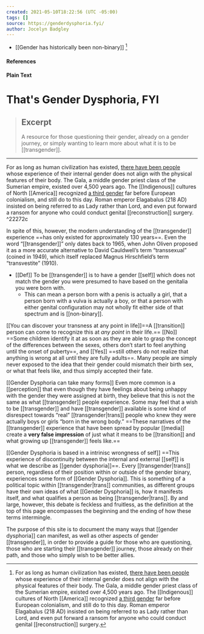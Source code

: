 ```yaml
---
created: 2021-05-10T18:22:56 (UTC -05:00)
tags: []
source: https://genderdysphoria.fyi/
author: Jocelyn Badgley
---
```


- [[Gender has historically been non-binary]] [^1]


#### References

[^1]: For as long as human civilization has existed, [there have been people](https://en.wikipedia.org/wiki/Transgender_history) whose experience of their internal gender does not align with the physical features of their body. The Gala, a middle gender priest class of the Sumerian empire, existed over 4,500 years ago. The [[Indigenous]] cultures of North [[America]] recognized [a third gender](https://en.wikipedia.org/wiki/Third_gender) far before European colonialism, and still do to this day. Roman emperor Elagabalus (218 AD) insisted on being referred to as Lady rather than Lord, and even put forward a ransom for anyone who could conduct genital [[reconstruction]] surgery.


#### Plain Text
# That's Gender Dysphoria, FYI

> ## Excerpt
> A resource for those questioning their gender, already on a gender journey, or simply wanting to learn more about what it is to be [[transgender]].

---
For as long as human civilization has existed, [there have been people](https://en.wikipedia.org/wiki/Transgender_history) whose experience of their internal gender does not align with the physical features of their body. The Gala, a middle gender priest class of the Sumerian empire, existed over 4,500 years ago. The [[Indigenous]] cultures of North [[America]] recognized [a third gender](https://en.wikipedia.org/wiki/Third_gender) far before European colonialism, and still do to this day. Roman emperor Elagabalus (218 AD) insisted on being referred to as Lady rather than Lord, and even put forward a ransom for anyone who could conduct genital [[reconstruction]] surgery. ^22272c

In spite of this, however,  the modern understanding of the [[transgender]] experience ==has only existed for approximately 130 years==. Even the word “[[transgender]]” only dates back to 1965, when John Oliven proposed it as a more accurate alternative to David Cauldwell’s term “transsexual” (coined in 1949), which itself replaced Magnus Hirschfield’s term “transvestite” (1910).

- [[Def]] To be [[transgender]] is to have a gender [[self]] which does not match the gender you were presumed to have based on the genitalia you were born with. 
	- This can mean a person born with a penis is actually a girl, that a person born with a vulva is actually a boy, or that a person with either genital configuration may not wholly fit either side of that spectrum and is [[non-binary]].

[[You can discover your transness at any point in life]]==A [[transition]] person can come to recognize this at _any point_ in their life.== [[No]] ==Some children identify it at as soon as they are able to grasp the concept of the differences between the sexes, others don’t start to feel anything until the onset of puberty==, and [[Yes]] ==still others do not realize that anything is wrong at all until they are fully adults==. Many people are simply never exposed to the idea that their gender could mismatch their birth sex, or what that feels like, and thus simply accepted their fate.

[[Gender Dysphoria can take many forms]] Even more common is a [[perception]] that even though they have feelings about being unhappy with the gender they were assigned at birth, they believe that this is not the same as what [[transgender]] people experience. Some may feel that a wish to be [[transgender]] and have [[transgender]] available is some kind of disrespect towards “real” [[transgender|trans]] people who knew they were actually boys or girls “born in the wrong body.” ==These narratives of the [[transgender]] experience that have been spread by popular [[media]] create a **very false impression** of just what it means to be [[transition]] and what growing up [[transgender]] feels like.==

[[Gender Dysphoria is based in a intrinisc wrongness of self]] ==This experience of discontinuity between the internal and external [[self]] is what we describe as [[gender dysphoria]]==. Every [[transgender|trans]] person, regardless of their position within or outside of the gender binary, experiences some form of [[Gender Dysphoria]]. This is something of a political topic within [[transgender|trans]] communities, as different groups have their own ideas of what [[Gender Dysphoria]] is, how it manifests itself, and what qualifies a person as being [[transgender|trans]]. By and large, however, this debate is feckless and fruitless, as the definition at the top of this page encompasses the beginning and the ending of how these terms intermingle.

The purpose of this site is to document the many ways that [[gender dysphoria]] can manifest, as well as other aspects of gender [[transgender]], in order to provide a guide for those who are questioning, those who are starting their [[transgender]] journey, those already on their path, and those who simply wish to be better allies.
